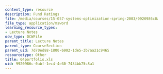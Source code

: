 ```yaml
---
content_type: resource
description: Fund Ratings
file: /media/courses/15-057-systems-optimization-spring-2003/9920986c0abf1ec44e307434bb75c8a1_04portfolio.xls
file_type: application/msword
learning_resource_types:
- Lecture Notes
ocw_type: OCWFile
parent_title: Lecture Notes
parent_type: CourseSection
parent_uid: 7d70ed88-1800-6902-1de5-3b7aa21c9465
resourcetype: Other
title: 04portfolio.xls
uid: 9920986c-0abf-1ec4-4e30-7434bb75c8a1
---
```

